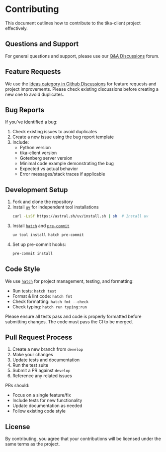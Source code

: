 # Contributing

This document outlines how to contribute to the tika-client project effectively.

## Questions and Support

For general questions and support, please use our [Q&A Discussions](https://github.com/stumpylog/tika-client/discussions/categories/q-a) forum.

## Feature Requests

We use the [Ideas category in Github Discussions](https://github.com/stumpylog/tika-client/discussions/categories/ideas) for feature requests and project improvements. Please check existing discussions before creating a new one to avoid duplicates.

## Bug Reports

If you've identified a bug:

1. Check existing issues to avoid duplicates
2. Create a new issue using the bug report template
3. Include:
   - Python version
   - tika-client version
   - Gotenberg server version
   - Minimal code example demonstrating the bug
   - Expected vs actual behavior
   - Error messages/stack traces if applicable

## Development Setup

1. Fork and clone the repository
1. Install [`uv`](https://astral.sh/uv/) for independent tool installations
   ```bash
   curl -LsSf https://astral.sh/uv/install.sh | sh  # Install uv
   ```
1. Install [`hatch`](https://github.com/pypa/hatch) and [`pre-commit`](https://github.com/pre-commit/pre-commit)
   ```bash
   uv tool install hatch pre-commit
   ```
1. Set up pre-commit hooks:
   ```bash
   pre-commit install
   ```

## Code Style

We use [`hatch`](https://github.com/pypa/hatch) for project management, testing, and formatting:

- Run tests: `hatch test`
- Format & lint code: `hatch fmt`
- Check formatting: `hatch fmt --check`
- Check typing: `hatch run typing:run`

Please ensure all tests pass and code is properly formatted before submitting changes. The code must pass the CI to be merged.

## Pull Request Process

1. Create a new branch from `develop`
2. Make your changes
3. Update tests and documentation
4. Run the test suite
5. Submit a PR against `develop`
6. Reference any related issues

PRs should:

- Focus on a single feature/fix
- Include tests for new functionality
- Update documentation as needed
- Follow existing code style

## License

By contributing, you agree that your contributions will be licensed under the same terms as the project.
